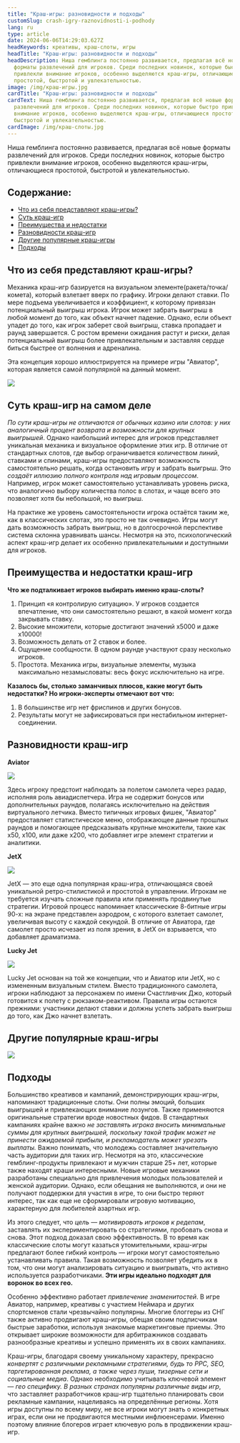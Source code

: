 ```yaml
---
title: "Краш-игры: разновидности и подходы"
customSlug: crash-igry-raznovidnosti-i-podhody
lang: ru
type: article
date: 2024-06-06T14:29:03.627Z
headKeywords: креативы, краш-слоты, игры
headTitle: "Краш-игры: разновидности и подходы"
headDescription: Ниша гемблинга постоянно развивается, предлагая всё новые
  форматы развлечений для игроков. Среди последних новинок, которые быстро
  привлекли внимание игроков, особенно выделяются краш-игры, отличающиеся
  простотой, быстротой и увлекательностью.
image: /img/краш-игры.jpg
cardTitle: "Краш-игры: разновидности и подходы"
cardText: Ниша гемблинга постоянно развивается, предлагая всё новые форматы
  развлечений для игроков. Среди последних новинок, которые быстро привлекли
  внимание игроков, особенно выделяются краш-игры, отличающиеся простотой,
  быстротой и увлекательностью.
cardImage: /img/краш-слоты.jpg
---
```

Ниша гемблинга постоянно развивается, предлагая всё новые форматы развлечений для игроков. Среди последних новинок, которые быстро привлекли внимание игроков, особенно выделяются краш-игры, отличающиеся простотой, быстротой и увлекательностью.

## Содержание:

* [Что из себя представляют краш-игры?](#Что-из-себя-представляют-краш-игры)
* [Суть краш-игр](#Суть-краш-игр-на-самом-деле)
* [Преимущества и недостатки](#Преимущества-и-недостатки-краш-игр)
* [Разновидности краш-игр](#Разновидности-краш-игр)
* [Другие популярные краш-игры](#Другие-популярные-краш-игры)
* [Подходы](#Подходы)

## Что из себя представляют краш-игры?

Механика краш-игр базируется на визуальном элементе(ракета/точка/комета), который взлетает вверх по графику. Игроки делают ставки. По мере подъема увеличивается и коэффициент, к которому привязан потенциальный выигрыш игрока. Игрок может забрать выигрыш в любой момент до того, как объект начнет падение. Однако, если объект упадет до того, как игрок заберет свой выигрыш, ставка пропадает и раунд завершается. С ростом времени ожидания растут и риски, делая потенциальный выигрыш более привлекательным и заставляя сердце биться быстрее от волнения и адреналина.

Эта концепция хорошо иллюстрируется на примере игры "Авиатор", которая является самой популярной на данный момент.

![](https://lh7-us.googleusercontent.com/docsz/AD_4nXfr7DufWrEOsT51ByaoMK_S6MzhDjOZ3K85AQ7ENy_Dmom94Qc7A3eOOKF-dlQAltsXwKGnan55kKAMacPHu2HDhlHLh1g8BmOT2VJtsBjbRXam3pc1NdoRawmqJRKizVnfKKPl6UzvY1ATJ_YRVg?key=ukbdjwH76RC_mz5rg1urGQ)

## Суть краш-игр на самом деле 

*По сути краш-игры не отличаются от обычных казино или слотов: у них аналогичный процент возврата и возможности для крупных выигрышей*. Однако наибольший интерес для игроков представляет уникальная механика и визуальное оформление этих игр. В отличие от стандартных слотов, где выбор ограничивается количеством линий, ставками и спинами, краш-игры предоставляют возможность самостоятельно решать, когда остановить игру и забрать выигрыш. Это *создаёт иллюзию полного контроля над игровым процессом*. Например, игрок может самостоятельно устанавливать уровень риска, что аналогично выбору количества полос в слотах, и чаще всего это позволяет хотя бы небольшой, но выигрыш.

На практике же уровень самостоятельности игрока остаётся таким же, как в классических слотах, это просто не так очевидно. Игры могут дать возможность забрать выигрыш, но в долгосрочной перспективе система склонна уравнивать шансы. Несмотря на это, психологический аспект краш-игр делает их особенно привлекательными и доступными для игроков.

## Преимущества и недостатки краш-игр

**Что же подталкивает игроков выбирать именно краш-слоты?**

1. Принцип «я контролирую ситуацию». У игроков создается впечатление, что они самостоятельно решают, в какой момент когда закрывать ставку.
2. Высокие множители, которые достигают значений х5000 и даже х10000!
3. Возможность делать от 2 ставок и более.
4. Ощущение сообщности. В одном раунде участвуют сразу несколько игроков.
5. Простота. Механика игры, визуальные элементы, музыка максимально незамысловаты: весь фокус исключительно на игре.

**Казалось бы, столько заманчивых плюсов, какие могут быть недостатки? Но игроки-эксперты отмечают вот что:**

1. В большинстве игр нет фриспинов и других бонусов.
2. Результаты могут не зафиксироваться при нестабильном интернет-соединении.

## Разновидности краш-игр

**Aviator**

![](https://lh7-us.googleusercontent.com/docsz/AD_4nXcLENybUrS9X1kxoTmFYefo2tEsKMIg9anQDWYd82ICEWziwHRGjIYSfzmMjrqI3pm9_6xQ6XveCuSu00UNua68pe6_SQX2sq_OjbDf8q0vT9F03ArTpsccVSLREuVZh5pJ4igURyAn50oU5D2ucg?key=ukbdjwH76RC_mz5rg1urGQ)

Здесь игроку предстоит наблюдать за полетом самолета через радар, исполняя роль авиадиспетчера. Игра не содержит бонусов или дополнительных раундов, полагаясь исключительно на действия виртуального летчика. Вместо типичных игровых фишек, "Авиатор" предоставляет статистическое меню, отображающее данные прошлых раундов и помогающее предсказывать крупные множители, такие как x50, x100, или даже x200, что добавляет игре элемент стратегии и аналитики.

**JetX**

![](https://lh7-us.googleusercontent.com/docsz/AD_4nXdfki_JNhgLxEdXu5_xGOhuXN39raaimM-qopbowiHMshsrYuV3kDpLg3GPuncACr0FUa33CURekZbnUTiWkS0XT6B-WCHxBfuqEvKYIhobeAESpNB1Bce3cX387bW09Wl3eNc2XzRzthZgm01FGA?key=ukbdjwH76RC_mz5rg1urGQ)

JetX — это еще одна популярная краш-игра, отличающаяся своей уникальной ретро-стилистикой и простотой в управлении. Игрокам не требуется изучать сложные правила или применять продвинутые стратегии. Игровой процесс напоминает классические 8-битные игры 90-х: на экране представлен аэродром, с которого взлетает самолет, увеличивая высоту с каждой секундой. В отличие от Авиатора, где самолет просто исчезает из поля зрения, в JetX он взрывается, что добавляет драматизма.

**Lucky Jet**

![](https://lh7-us.googleusercontent.com/docsz/AD_4nXfvS6VJLY9PHLjRnHalaGkeT1v7917dTMTuOfQtV_uJJezVWocSrEkWrOYUS6BD1jK4aOrKxmnZqo5KJJgbMQaMfl7UoAp0c9Lr2nhAig2HHk5EAQxytn38YX_G32QdrFax9Y2vW9MOjuk8xF2Maw?key=ukbdjwH76RC_mz5rg1urGQ)

Lucky Jet основан на той же концепции, что и Авиатор или JetX, но с измененным визуальным стилем. Вместо традиционного самолета, игроки наблюдают за персонажем по имени Счастливчик Джо, который готовится к полету с рюкзаком-реактивом. Правила игры остаются прежними: участники делают ставки и должны успеть забрать выигрыш до того, как Джо начнет взлетать.

## Другие популярные краш-игры

![](/img/таблица.jpg)

## Подходы 

Большинство креативов и кампаний, демонстрирующих краш-игры, напоминают традиционные слоты. Они полны эмоций, больших выигрышей и привлекающих внимание лозунгов. Также применяются оригинальные стратегии вроде новостных фидов. В стандартных кампаниях крайне важно *не заставлять игрока вносить минимальные суммы для крупных выигрышей, поскольку такой трафик может не принести ожидаемой прибыли, и рекламодатель может урезать выплаты.* Важно понимать, что молодежь составляет значительную часть аудитории для таких игр. Несмотря на это, классические гемблинг-продукты привлекают и мужчин старше 25+ лет, которые также находят краши интересными. Новые игровые механики разработаны специально для привлечения молодых пользователей и женской аудитории. Однако, если обещания не выполняются, и они не получают поддержки для участия в игре, то они быстро теряют интерес, так как еще не сформировали игровую мотивацию, характерную для любителей азартных игр.

Из этого следует, что *цель — мотивировать игроков к редепам*, заставлять их экспериментировать со стратегиями, пробовать снова и снова. Этот подход доказал свою эффективность. В то время как классические слоты могут казаться утомительными, краш-игры предлагают более гибкий контроль — игроки могут самостоятельно устанавливать правила. Такая возможность позволяет убедить их в том, что они могут анализировать ситуацию и выигрывать, что активно используется разработчиками. **Эти игры идеально подходят для воронок во всех гео.**

Особенно эффективно работает *привлечение знаменитостей*. В игре Авиатор, например, креативы с участием Неймара и других спортсменов стали чрезвычайно популярны. Многие блоггеры из СНГ также активно продвигают краш-игры, обещая своим подписчикам быстрые заработки, используя знакомые маркетинговые приемы. Это открывает широкие возможности для арбитражников создавать разнообразные креативы и успешно применять их в своих кампаниях.

Краш-игры, благодаря своему уникальному характеру, прекрасно *конвертят с различными рекламными стратегиями, будь то PPC, SEO, таргетированная реклама, а также через пуши, тизерные сети и социальные медиа*. Однако необходимо учитывать ключевой элемент — *гео специфику. В разных странах популярны различные виды игр*, что заставляет разработчиков краш-игр тщательно планировать свои рекламные кампании, нацеливаясь на определённые регионы. Хотя игры доступны по всему миру, не все игроки могут знать о конкретных играх, если они не продвигаются местными инфлюенсерами. Именно поэтому влияние блогеров играет ключевую роль в продвижении краш-игр.